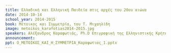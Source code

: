 ```yaml
---
title: Ελλαδική και Ελληνική Παιδεία στις αρχές του 20ου αιώνα 
date: 2014-10-14
school_year: 2014-2015
book: Μέτοικος και Συμμετρία, του Τ. Μιχαηλίδη 
image: metoikos_karafotias2014-2015.jpg
speakers: Αλέξανδρος Καραφωτιάς, Ph.D Επιγραφική της Ελληνιστικής Κρήτης, Μ.Α. Αρχιτεκτονική της Ελληνιστικής Δήλου 
announcement: 
ppt: Ο_ΜΕΤΟΙΚΟΣ_ΚΑΙ_Η_ΣΥΜΜΕΤΡΙΑ_Kαραφωτιας_1.pptx
---
```

